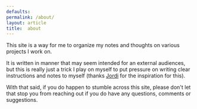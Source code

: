 ```yaml
---
defaults:
permalink: /about/
layout: article
title:  about
---
```


This site is a way for me to organize my notes and thoughts on various projects I work on.

It is written in manner that may seem intended for an external audiences, but this is really just a trick I play on myself to put pressure on writing clear instructions and notes to myself (thanks [Jordi](https://jcastellssala.com/) for the inspiration for this).

With that said, if you do happen to stumble across this site, please don't let that stop you from reaching out if you do have any questions, comments or suggestions.
